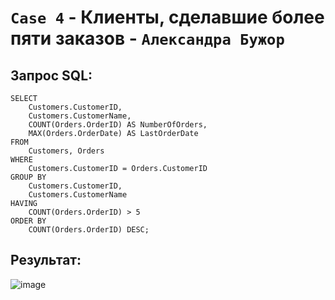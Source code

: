# `Case 4` - Клиенты, сделавшие более пяти заказов - `Александра Бужор`

## Запрос SQL:
```
SELECT 
    Customers.CustomerID, 
    Customers.CustomerName, 
    COUNT(Orders.OrderID) AS NumberOfOrders, 
    MAX(Orders.OrderDate) AS LastOrderDate
FROM 
    Customers, Orders
WHERE 
    Customers.CustomerID = Orders.CustomerID
GROUP BY 
    Customers.CustomerID, 
    Customers.CustomerName
HAVING 
    COUNT(Orders.OrderID) > 5
ORDER BY 
    COUNT(Orders.OrderID) DESC;
```
## Результат:

![image](https://github.com/user-attachments/assets/a150a672-2a38-46bd-9d88-715676c52e8d)
